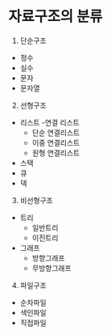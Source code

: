 # 자료구조의 분류

1. 단순구조
  - 정수
  - 실수
  - 문자
  - 문자열
2. 선형구조
  - 리스트
  -연결 리스트
    - 단순 연결리스트
    - 이중 연결리스트
    - 원형 연결리스트
  - 스택
  - 큐
  - 덱
3. 비선형구조
  - 트리
    - 일반트리
    - 이진트리
  - 그래프
    - 방향그래프
    - 무방향그래프
4. 파일구조
  - 순차파일
  - 색인파일
  - 직접파일
  
